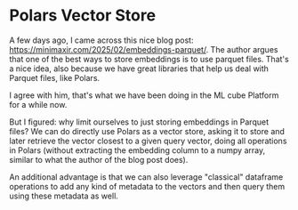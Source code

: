 # Polars Vector Store

A few days ago, I came across this nice blog post: https://minimaxir.com/2025/02/embeddings-parquet/. The author argues that
one of the best ways to store embeddings is to use parquet files. That's a nice idea, also because we have great libraries that help us deal with Parquet files, like Polars.

I agree with him, that's what we have been doing in the ML cube Platform for a while now. 

But I figured: why limit ourselves to just storing embeddings in Parquet files? We can do directly use Polars as a vector store, asking it to store and later retrieve the vector closest to a given query vector, doing all operations in Polars (without extracting the embedding column to a numpy array, similar to what the author of the blog post does).

An additional advantage is that we can also leverage "classical" dataframe operations to add any kind of metadata to the vectors and then query them using these metadata as well.